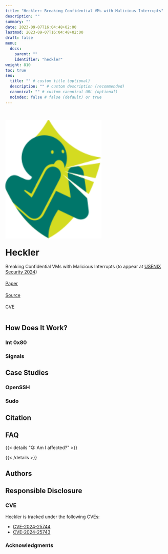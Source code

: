 ```yaml
---
title: "Heckler: Breaking Confidential VMs with Malicious Interrupts"
description: ""
summary: ""
date: 2023-09-07T16:04:48+02:00
lastmod: 2023-09-07T16:04:48+02:00
draft: false
menu:
  docs:
    parent: ""
    identifier: "heckler"
weight: 810
toc: true
seo:
  title: "" # custom title (optional)
  description: "" # custom description (recommended)
  canonical: "" # custom canonical URL (optional)
  noindex: false # false (default) or true
---
```


<div class='text-center' style='padding-bottom: 1rem;'>
<div>
   <img src="/Heckler-symbol.svg" class='' style='margin-top: 2rem; margin-bottom: -1rem; width: 300px;'>
</div>
<h1 class='h1'>Heckler</h1>
<p class="lead">Breaking Confidential VMs with Malicious Interrupts (to appear at <a href='https://www.usenix.org/conference/usenixsecurity24'>USENIX Security 2024</a>)</p>
<div class="row justify-content-center">
  <div class="col-lg-5 col-sm-6  text-center" style="margin-top: 1.2rem">
    <div class="d-flex flex-column flex-sm-row w-100 text-center">
      <a class="btn btn-primary btn-cta rounded-pill btn-lg head-button" href="/heckler/heckler_usenix24.pdf" role="button">Paper</a>
    </div>
  </div>
<div class="col-lg-5 col-sm-6  " style="margin-top: 1.2rem">
    <div class="d-flex flex-column flex-sm-row" >
      <a class="btn btn-primary btn-cta rounded-pill btn-lg head-button" href="https://github.com/ahoi-attacks" role="button">Source</a>
    </div>
  </div>
<div class="col-lg-5 col-sm-6  " style="margin-top: 1.2rem">
    <div class="d-flex flex-column flex-sm-row" >
      <a class="btn btn-primary btn-cta rounded-pill btn-lg head-button" href="#cve" role="button">CVE</a>
    </div>
 </div>
</div>
</div>


## How Does It Work?
### Int 0x80
### Signals

## Case Studies
### OpenSSH
### Sudo

## Citation

## FAQ

{{< details "Q: Am I affected?" >}}

{{< /details >}}

## Authors

## Responsible Disclosure

### CVE

Heckler is tracked under the following CVEs:

- [CVE-2024-25744](https://cve.mitre.org/cgi-bin/cvename.cgi?name=CVE-2024-25744)
- [CVE-2024-25743](https://cve.mitre.org/cgi-bin/cvename.cgi?name=CVE-2024-25743)

### Acknowledgments
